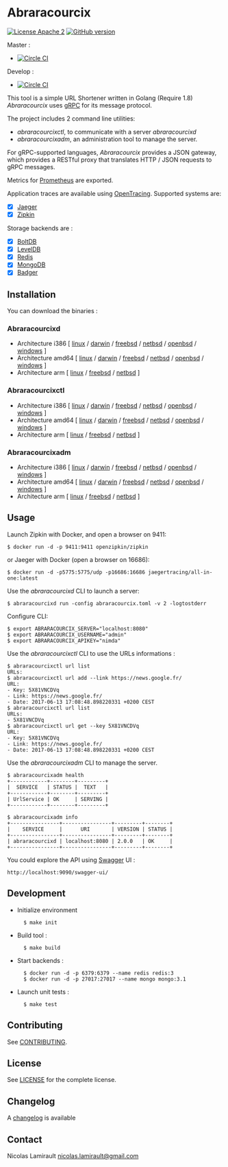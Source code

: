 # Abraracourcix

[![License Apache 2][badge-license]](LICENSE)
[![GitHub version](https://badge.fury.io/gh/nlamirault%2Fabraracourcix.svg)](https://badge.fury.io/gh/nlamirault%2Fabraracourcix)

Master :
* [![Circle CI](https://circleci.com/gh/nlamirault/abraracourcix/tree/master.svg?style=svg)](https://circleci.com/gh/nlamirault/abraracourcix/tree/master)

Develop :
* [![Circle CI](https://circleci.com/gh/nlamirault/abraracourcix/tree/develop.svg?style=svg)](https://circleci.com/gh/nlamirault/abraracourcix/tree/develop)

This tool is a simple URL Shortener written in Golang (Require 1.8)
*Abraracourcix* uses [gRPC](http://www.grpc.io) for its message protocol.

The project includes 2 command line utilities:

* *abraracourcixctl*, to communicate with a server *abraracourcixd*
* *abraracourcixadm*, an administration tool to manage the server.

For gRPC-supported languages, *Abraracourcix* provides a JSON gateway, which provides a RESTful proxy that translates HTTP / JSON requests to gRPC messages.

Metrics for [Prometheus](https://prometheus.io/) are exported.

Application traces are available using [OpenTracing](http://opentracing.io/). Supported systems are:

* [x] [Jaeger](https://github.com/uber/jaeger)
* [x] [Zipkin](https://github.com/openzipkin)

Storage backends are :

* [x] [BoltDB](https://github.com/boltdb/bolt)
* [x] [LevelDB](http://leveldb.org/)
* [x] [Redis](https://redis.io/)
* [x] [MongoDB](https://www.mongodb.org/)
* [x] [Badger](https://github.com/dgraph-io/badger)

## Installation

You can download the binaries :

### Abraracourcixd

* Architecture i386 [ [linux](https://bintray.com/artifact/download/pilotariak/oss/abraracourcixd-0.2.0_linux_386) / [darwin](https://bintray.com/artifact/download/pilotariak/oss/abraracourcixd-0.2.0_darwin_386) / [freebsd](https://bintray.com/artifact/download/pilotariak/oss/abraracourcixd-0.2.0_freebsd_386) / [netbsd](https://bintray.com/artifact/download/pilotariak/oss/abraracourcixd-0.2.0_netbsd_386) / [openbsd](https://bintray.com/artifact/download/pilotariak/oss/abraracourcixd-0.2.0_openbsd_386) / [windows](https://bintray.com/artifact/download/pilotariak/oss/abraracourcixd-0.2.0_windows_386.exe) ]
* Architecture amd64 [ [linux](https://bintray.com/artifact/download/pilotariak/oss/abraracourcixd-0.2.0_linux_amd64) / [darwin](https://bintray.com/artifact/download/pilotariak/oss/abraracourcixd-0.2.0_darwin_amd64) / [freebsd](https://bintray.com/artifact/download/pilotariak/oss/abraracourcixd-0.2.0_freebsd_amd64) / [netbsd](https://bintray.com/artifact/download/pilotariak/oss/abraracourcixd-0.2.0_netbsd_amd64) / [openbsd](https://bintray.com/artifact/download/pilotariak/oss/abraracourcixd-0.2.0_openbsd_amd64) / [windows](https://bintray.com/artifact/download/pilotariak/oss/abraracourcixd-0.2.0_windows_amd64.exe) ]
* Architecture arm [ [linux](https://bintray.com/artifact/download/pilotariak/oss/abraracourcixd-0.2.0_linux_arm) / [freebsd](https://bintray.com/artifact/download/pilotariak/oss/abraracourcixd-0.2.0_freebsd_arm) / [netbsd](https://bintray.com/artifact/download/pilotariak/oss/abraracourcixd-0.2.0_netbsd_arm) ]

### Abraracourcixctl

* Architecture i386 [ [linux](https://bintray.com/artifact/download/pilotariak/oss/abraracourcixctl-0.2.0_linux_386) / [darwin](https://bintray.com/artifact/download/pilotariak/oss/abraracourcixctl-0.2.0_darwin_386) / [freebsd](https://bintray.com/artifact/download/pilotariak/oss/abraracourcixctl-0.2.0_freebsd_386) / [netbsd](https://bintray.com/artifact/download/pilotariak/oss/abraracourcixctl-0.2.0_netbsd_386) / [openbsd](https://bintray.com/artifact/download/pilotariak/oss/abraracourcixctl-0.2.0_openbsd_386) / [windows](https://bintray.com/artifact/download/pilotariak/oss/abraracourcixctl-0.2.0_windows_386.exe) ]
* Architecture amd64 [ [linux](https://bintray.com/artifact/download/pilotariak/oss/abraracourcixctl-0.2.0_linux_amd64) / [darwin](https://bintray.com/artifact/download/pilotariak/oss/abraracourcixctl-0.2.0_darwin_amd64) / [freebsd](https://bintray.com/artifact/download/pilotariak/oss/abraracourcixctl-0.2.0_freebsd_amd64) / [netbsd](https://bintray.com/artifact/download/pilotariak/oss/abraracourcixctl-0.2.0_netbsd_amd64) / [openbsd](https://bintray.com/artifact/download/pilotariak/oss/abraracourcixctl-0.2.0_openbsd_amd64) / [windows](https://bintray.com/artifact/download/pilotariak/oss/abraracourcixctl-0.2.0_windows_amd64.exe) ]
* Architecture arm [ [linux](https://bintray.com/artifact/download/pilotariak/oss/abraracourcixctl-0.2.0_linux_arm) / [freebsd](https://bintray.com/artifact/download/pilotariak/oss/abraracourcixctl-0.2.0_freebsd_arm) / [netbsd](https://bintray.com/artifact/download/pilotariak/oss/abraracourcixctl-0.2.0_netbsd_arm) ]

### Abraracourcixadm

* Architecture i386 [ [linux](https://bintray.com/artifact/download/nlamirault/oss/abraracourcixadm-2.0.0_linux_386) / [darwin](https://bintray.com/artifact/download/nlamirault/oss/abraracourcixadm-2.0.0_darwin_386) / [freebsd](https://bintray.com/artifact/download/nlamirault/oss/abraracourcixadm-2.0.0_freebsd_386) / [netbsd](https://bintray.com/artifact/download/nlamirault/oss/abraracourcixadm-2.0.0_netbsd_386) / [openbsd](https://bintray.com/artifact/download/nlamirault/oss/abraracourcixadm-2.0.0_openbsd_386) / [windows](https://bintray.com/artifact/download/nlamirault/oss/abraracourcixadm-2.0.0_windows_386.exe) ]
* Architecture amd64 [ [linux](https://bintray.com/artifact/download/nlamirault/oss/abraracourcixadm-2.0.0_linux_amd64) / [darwin](https://bintray.com/artifact/download/nlamirault/oss/abraracourcixadm-2.0.0_darwin_amd64) / [freebsd](https://bintray.com/artifact/download/nlamirault/oss/abraracourcixadm-2.0.0_freebsd_amd64) / [netbsd](https://bintray.com/artifact/download/nlamirault/oss/abraracourcixadm-2.0.0_netbsd_amd64) / [openbsd](https://bintray.com/artifact/download/nlamirault/oss/abraracourcixadm-2.0.0_openbsd_amd64) / [windows](https://bintray.com/artifact/download/nlamirault/oss/abraracourcixadm-2.0.0_windows_amd64.exe) ]
* Architecture arm [ [linux](https://bintray.com/artifact/download/nlamirault/oss/abraracourcixadm-2.0.0_linux_arm) / [freebsd](https://bintray.com/artifact/download/nlamirault/oss/abraracourcixadm-2.0.0_freebsd_arm) / [netbsd](https://bintray.com/artifact/download/nlamirault/oss/abraracourcixadm-2.0.0_netbsd_arm) ]



## Usage

Launch Zipkin with Docker, and open a browser on 9411:

    $ docker run -d -p 9411:9411 openzipkin/zipkin

or Jaeger with Docker (open a browser on 16686):

    $ docker run -d -p5775:5775/udp -p16686:16686 jaegertracing/all-in-one:latest


Use the *abraracourcixd* CLI to launch a server:

    $ abraracourcixd run -config abraracourcix.toml -v 2 -logtostderr

Configure CLI:

    $ export ABRARACOURCIX_SERVER="localhost:8080"
    $ export ABRARACOURCIX_USERNAME="admin"
    $ export ABRARACOURCIX_APIKEY="nimda"

Use the *abraracourcixctl* CLI to use the URLs informations :

    $ abraracourcixctl url list
    URLs:
    $ abraracourcixctl url add --link https://news.google.fr/
    URL:
    - Key: 5X81VNCDVq
    - Link: https://news.google.fr/
    - Date: 2017-06-13 17:08:48.898220331 +0200 CEST
    $ abraracourcixctl url list
    URLs:
    - 5X81VNCDVq
    $ abraracourcixctl url get --key 5X81VNCDVq
    URL:
    - Key: 5X81VNCDVq
    - Link: https://news.google.fr/
    - Date: 2017-06-13 17:08:48.898220331 +0200 CEST

Use the *abraracourcixadm* CLI to manage the server.

    $ abraracourcixadm health
    +------------+--------+---------+
    |  SERVICE   | STATUS |  TEXT   |
    +------------+--------+---------+
    | UrlService | OK     | SERVING |
    +------------+--------+---------+

    $ abraracourcixadm info
    +----------------+----------------+---------+--------+
    |    SERVICE     |      URI       | VERSION | STATUS |
    +----------------+----------------+---------+--------+
    | abraracourcixd | localhost:8080 | 2.0.0   | OK     |
    +----------------+----------------+---------+--------+


You could explore the API using [Swagger](http://swagger.io/) UI :

    http://localhost:9090/swagger-ui/


## Development

* Initialize environment

        $ make init

* Build tool :

        $ make build

* Start backends :

        $ docker run -d -p 6379:6379 --name redis redis:3
        $ docker run -d -p 27017:27017 --name mongo mongo:3.1

* Launch unit tests :

        $ make test


## Contributing

See [CONTRIBUTING](CONTRIBUTING.md).


## License

See [LICENSE](LICENSE) for the complete license.


## Changelog

A [changelog](ChangeLog.md) is available


## Contact

Nicolas Lamirault <nicolas.lamirault@gmail.com>

[badge-license]: https://img.shields.io/badge/license-Apache2-green.svg?style=flat
